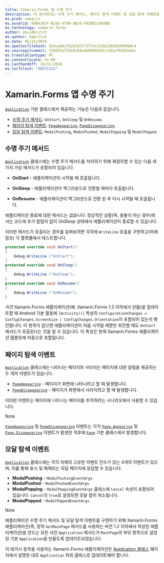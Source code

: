 ```yaml
---
title: Xamarin.Forms 앱 수명 주기
description: 이 문서에서는 수명 주기 메서드, 페이지 탐색 이벤트 및 모달 탐색 이벤트를 포함하여 애플리케이션 수명 주기에 응답하는 방법을 설명합니다.
ms.prod: xamarin
ms.assetid: 69B416CF-B243-4790-AB29-F030B32465BE
ms.technology: xamarin-forms
author: davidbritch
ms.author: dabritch
ms.date: 05/31/2018
ms.openlocfilehash: 5bdce8d1752b3d7273ffec233b120266909999c4
ms.sourcegitcommit: 729035af392dc60edb9d99d3dc13d1ef69d5e46c
ms.translationtype: HT
ms.contentlocale: ko-KR
ms.lasthandoff: 10/31/2018
ms.locfileid: "50675122"
---
```

# <a name="xamarinforms-app-lifecycle"></a>Xamarin.Forms 앱 수명 주기

[`Application`](xref:Xamarin.Forms.Application) 기본 클래스에서 제공하는 기능은 다음과 같습니다.

* [수명 주기 메서드](#Lifecycle_Methods): `OnStart`, `OnSleep` 및 `OnResume`.
* [페이지 탐색 이벤트](#page): [`PageAppearing`](xref:Xamarin.Forms.Application.PageAppearing), [`PageDisappearing`](xref:Xamarin.Forms.Application.PageDisappearing).
* [모달 탐색 이벤트](#modal): `ModalPushing`, `ModalPushed`, `ModalPopping` 및 `ModalPopped`.

<a name="Lifecycle_Methods" />

## <a name="lifecycle-methods"></a>수명 주기 메서드

[`Application`](xref:Xamarin.Forms.Application) 클래스에는 수명 주기 메서드를 처리하기 위해 재정의할 수 있는 다음 세 가지 가상 메서드가 포함되어 있습니다.

* **OnStart** - 애플리케이션이 시작될 때 호출됩니다.

* **OnSleep** - 애플리케이션이 백그라운드로 전환될 때마다 호출됩니다.

* **OnResume** - 애플리케이션이 백그라운드로 전환 된 후 다시 시작될 때 호출됩니다.

애플리케이션 종료에 대한 메서드는 *없습니다*.
정상적인 상황(즉, 충돌이 아닌 경우)에서는 코드에 추가 알림이 없이 *OnSleep* 상태에서 애플리케이션이 종료할 수 있습니다.

이러한 메서드가 호출되는 경우를 살펴보려면 각각에 `WriteLine` 호출을 구현하고(아래 참조) 각 플랫폼에서 테스트합니다.

```csharp
protected override void OnStart()
{
    Debug.WriteLine ("OnStart");
}
protected override void OnSleep()
{
    Debug.WriteLine ("OnSleep");
}
protected override void OnResume()
{
    Debug.WriteLine ("OnResume");
}
```

*이전* Xamarin.Forms 애플리케이션(예: Xamarin.Forms 1.3 이하에서 만듦)을 업데이트할 때 Android 기본 활동에 `[Activity()]` 특성의 `ConfigurationChanges = ConfigChanges.ScreenSize | ConfigChanges.Orientation`이 포함되어 있는지 확인합니다. 이 항목이 없으면 애플리케이션이 처음 시작될 때뿐만 회전할 때도 `OnStart` 메서드가 호출된다는 것을 알 수 있습니다. 이 특성은 현재 Xamarin.Forms 애플리케이션 템플릿에 자동으로 포함됩니다.

<a name="page" />

## <a name="page-navigation-events"></a>페이지 탐색 이벤트

[`Application`](xref:Xamarin.Forms.Application) 클래스에는 나타나는 페이지와 사라지는 페이지에 대한 알림을 제공하는 두 개의 이벤트가 있습니다.

- [`PageAppearing`](xref:Xamarin.Forms.Application.PageAppearing) - 페이지가 화면에 나타나려고 할 때 발생합니다.
- [`PageDisappearing`](xref:Xamarin.Forms.Application.PageDisappearing) - 페이지가 화면에서 사라지려고 할 때 발생합니다.

이러한 이벤트는 페이지에 나타나는 페이지를 추적하려는 시나리오에서 사용할 수 있습니다.

> [!NOTE]
> [`PageAppearing`](xref:Xamarin.Forms.Application.PageAppearing) 및 [`PageDisappearing`](xref:Xamarin.Forms.Application.PageDisappearing) 이벤트는 각각 [`Page.Appearing`](xref:Xamarin.Forms.Page.Appearing) 및 [`Page.Disappearing`](xref:Xamarin.Forms.Page.Disappearing) 이벤트가 발생한 직후에 [`Page`](xref:Xamarin.Forms.Page) 기본 클래스에서 발생합니다.

<a name="modal" />

## <a name="modal-navigation-events"></a>모달 탐색 이벤트

[`Application`](xref:Xamarin.Forms.Application) 클래스에는 각각 자체의 고유한 이벤트 인수가 있는 4개의 이벤트가 있으며, 이를 통해 표시 및 해제되는 모달 페이지에 응답할 수 있습니다.

* **ModalPushing** - `ModalPushingEventArgs`
* **ModalPushed** - `ModalPushedEventArgs`
* **ModalPopping** - `ModalPoppingEventArgs` 클래스에 `Cancel` 속성이 포함되어 있습니다. `Cancel`이 `true`로 설정되면 모달 팝이 취소됩니다.
* **ModalPopped** - `ModalPoppedEventArgs`

> [!NOTE]
> 애플리케이션 수명 주기 메서드 및 모달 탐색 이벤트를 구현하기 위해 Xamarin.Forms 애플리케이션(즉, 정적 `GetMainPage` 메서드를 사용하는 버전 1.2 이하에서 작성된 애플리케이션)을 만드는 모든 사전 `Application` 메서드가 `MainPage`의 부모 항목으로 설정된 기본 `Application`을 만들도록 업데이트되었습니다.
>
> 이 레거시 동작을 사용하는 Xamarin.Forms 애플리케이션은 [Application 클래스](~/xamarin-forms/app-fundamentals/application-class.md) 페이지에서 설명한 대로 `Application` 하위 클래스로 업데이트해야 합니다.
